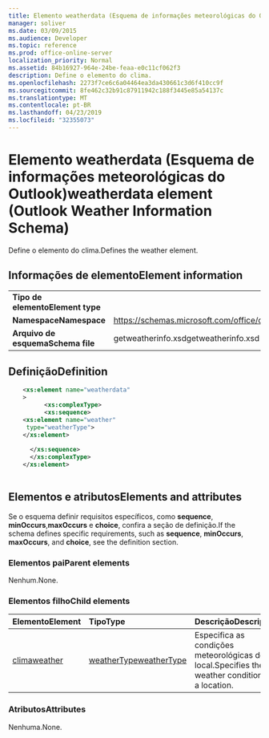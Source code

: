 ```yaml
---
title: Elemento weatherdata (Esquema de informações meteorológicas do Outlook)
manager: soliver
ms.date: 03/09/2015
ms.audience: Developer
ms.topic: reference
ms.prod: office-online-server
localization_priority: Normal
ms.assetid: 84b16927-964e-24be-feaa-e0c11cf062f3
description: Define o elemento do clima.
ms.openlocfilehash: 2273f7ce6c6a04464ea3da430661c3d6f410cc9f
ms.sourcegitcommit: 8fe462c32b91c87911942c188f3445e85a54137c
ms.translationtype: MT
ms.contentlocale: pt-BR
ms.lasthandoff: 04/23/2019
ms.locfileid: "32355073"
---
```

# <a name="weatherdata-element-outlook-weather-information-schema"></a><span data-ttu-id="ad9e3-103">Elemento weatherdata (Esquema de informações meteorológicas do Outlook)</span><span class="sxs-lookup"><span data-stu-id="ad9e3-103">weatherdata element (Outlook Weather Information Schema)</span></span>

<span data-ttu-id="ad9e3-104">Define o elemento do clima.</span><span class="sxs-lookup"><span data-stu-id="ad9e3-104">Defines the weather element.</span></span>
  
## <a name="element-information"></a><span data-ttu-id="ad9e3-105">Informações de elemento</span><span class="sxs-lookup"><span data-stu-id="ad9e3-105">Element information</span></span>

|||
|:-----|:-----|
|<span data-ttu-id="ad9e3-106">**Tipo de elemento**</span><span class="sxs-lookup"><span data-stu-id="ad9e3-106">**Element type**</span></span> <br/> ||
|<span data-ttu-id="ad9e3-107">**Namespace**</span><span class="sxs-lookup"><span data-stu-id="ad9e3-107">**Namespace**</span></span> <br/> |https://schemas.microsoft.com/office/outlook/15/getweatherinfo.xsd  <br/> |
|<span data-ttu-id="ad9e3-108">**Arquivo de esquema**</span><span class="sxs-lookup"><span data-stu-id="ad9e3-108">**Schema file**</span></span> <br/> |<span data-ttu-id="ad9e3-109">getweatherinfo.xsd</span><span class="sxs-lookup"><span data-stu-id="ad9e3-109">getweatherinfo.xsd</span></span>  <br/> |
   
## <a name="definition"></a><span data-ttu-id="ad9e3-110">Definição</span><span class="sxs-lookup"><span data-stu-id="ad9e3-110">Definition</span></span>

```XML
    <xs:element name="weatherdata"
    >
          <xs:complexType>
          <xs:sequence>
    <xs:element name="weather"
     type="weatherType">
    </xs:element>
    
      </xs:sequence>
      </xs:complexType>
    </xs:element>
    
```

## <a name="elements-and-attributes"></a><span data-ttu-id="ad9e3-111">Elementos e atributos</span><span class="sxs-lookup"><span data-stu-id="ad9e3-111">Elements and attributes</span></span>

<span data-ttu-id="ad9e3-112">Se o esquema definir requisitos específicos, como **sequence**, **minOccurs**,**maxOccurs** e **choice**, confira a seção de definição.</span><span class="sxs-lookup"><span data-stu-id="ad9e3-112">If the schema defines specific requirements, such as **sequence**, **minOccurs**, **maxOccurs**, and **choice**, see the definition section.</span></span> 
  
### <a name="parent-elements"></a><span data-ttu-id="ad9e3-113">Elementos pai</span><span class="sxs-lookup"><span data-stu-id="ad9e3-113">Parent elements</span></span>

<span data-ttu-id="ad9e3-114">Nenhum.</span><span class="sxs-lookup"><span data-stu-id="ad9e3-114">None.</span></span>
  
### <a name="child-elements"></a><span data-ttu-id="ad9e3-115">Elementos filho</span><span class="sxs-lookup"><span data-stu-id="ad9e3-115">Child elements</span></span>

|<span data-ttu-id="ad9e3-116">**Elemento**</span><span class="sxs-lookup"><span data-stu-id="ad9e3-116">**Element**</span></span>|<span data-ttu-id="ad9e3-117">**Tipo**</span><span class="sxs-lookup"><span data-stu-id="ad9e3-117">**Type**</span></span>|<span data-ttu-id="ad9e3-118">**Descrição**</span><span class="sxs-lookup"><span data-stu-id="ad9e3-118">**Description**</span></span>|
|:-----|:-----|:-----|
|[<span data-ttu-id="ad9e3-119">clima</span><span class="sxs-lookup"><span data-stu-id="ad9e3-119">weather</span></span>](weather-element-weatherdata-elementoutlook-weather-information-schema.md) <br/> |[<span data-ttu-id="ad9e3-120">weatherType</span><span class="sxs-lookup"><span data-stu-id="ad9e3-120">weatherType</span></span>](weathertype-complextype-outlook-weather-information-schema.md) <br/> |<span data-ttu-id="ad9e3-121">Especifica as condições meteorológicas de um local.</span><span class="sxs-lookup"><span data-stu-id="ad9e3-121">Specifies the weather conditions of a location.</span></span>  <br/> |
   
### <a name="attributes"></a><span data-ttu-id="ad9e3-122">Atributos</span><span class="sxs-lookup"><span data-stu-id="ad9e3-122">Attributes</span></span>

<span data-ttu-id="ad9e3-123">Nenhuma.</span><span class="sxs-lookup"><span data-stu-id="ad9e3-123">None.</span></span>
  

